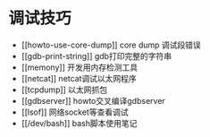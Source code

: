 # 调试技巧

* [[howto-use-core-dump]] core dump 调试段错误
* [[gdb-print-string]] gdb打印完整的字符串
* [[memony]] 开发用内存检测工具
* [[netcat]] netcat调试以太网程序
* [[tcpdump]] 以太网抓包
* [[gdbserver]] howto交叉编译gdbserver
* [[lsof]] 网络socket等查看调试
* [[/dev/bash]] bash脚本使用笔记